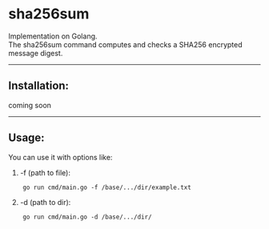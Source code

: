 # sha256sum

Implementation on Golang.<br> 
The sha256sum command computes and checks a SHA256 encrypted message digest.

---
## Installation:

coming soon

---
## Usage:

You can use it with options like:
1. -f (path to file):
```
    go run cmd/main.go -f /base/.../dir/example.txt
```
2. -d (path to dir):
```
    go run cmd/main.go -d /base/.../dir/
```
